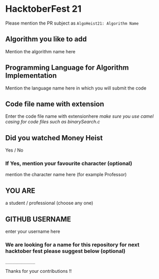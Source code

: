 # HacktoberFest 21

Please mention the PR subject as `AlgoHeist21: Algorithm Name`

## Algorithm you like to add

Mention the algorithm name here

## Programming Language for Algorithm Implementation

Mention the language name here in which you will submit the code

## Code file name with extension

Enter the code file name with extensionhere
*make sure you use camel casing for code files such as binarySearch.c*

## Did you watched Money Heist

Yes / No

### If Yes, mention your favourite character (optional)

mention the character name here (for example Professor)

## YOU ARE

a student / professional (choose any one)

## GITHUB USERNAME

enter your username here

### We are looking for a name for this repository for next hacktober fest please suggest below (optional)

`_____________`

Thanks for your contributions !!